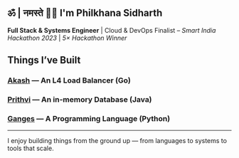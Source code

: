 ## ॐ | नमस्ते 🙏🏼 I'm Philkhana Sidharth

<!-- ![Diagram](./blue.png)  -->

**Full Stack & Systems Engineer** | Cloud & DevOps
Finalist – *Smart India Hackathon 2023* | *5× Hackathon Winner*

## Things I’ve Built

### [**Akash**](https://github.com/psidh/Akash) — An L4 **Load Balancer** (Go)
### [**Prithvi**](https://github.com/psidh/Prithvi) — An **in-memory Database** (Java)
### [**Ganges**](https://github.com/psidh/Ganges) — A **Programming Language** (Python)

---

I enjoy building things from the ground up — from languages to systems to tools that scale.


<!-- ![](https://capsule-render.vercel.app/api?type=waving&color=gradient&height=100&section=header) 



-->

  <!-- 
  ### Tech Stack
  [![My Skills](https://skillicons.dev/icons?i=nextjs,react,aws,prisma,kubernetes,docker,postgres,mongodb,vite,express,workers,terraform,nodejs,redis,grafana,prometheus,tailwind,postman,figma,firebase,supabase,java,py,ts,js,go,rust,c,cpp)](https://skillicons.dev)  
  -->
<!-- <p align="left"> <img src="https://komarev.com/ghpvc/?username=psidh&label=Profile%20views&color=000000&style=flat" alt="psidh" /> </p> -->

<!-- [![Sidh's github activity graph](https://github-readme-activity-graph.vercel.app/graph?username=psidh&theme=github-compact)](https://github.com/psidh/github-readme-activity-graph) -->

<!-- ![stats](https://github-readme-stats.vercel.app/api?username=psidh&show_icons=true&theme=dark) -->


<!-- ![Top Langs](https://github-readme-stats.vercel.app/api/top-langs/?username=psidh&langs_count=10&theme=dark) -->


<!-- ![](https://capsule-render.vercel.app/api?type=waving&color=gradient&height=100&section=footer) -->
